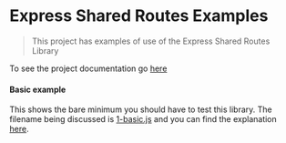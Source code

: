 # Express Shared Routes Examples

> This project has examples of use of the Express Shared Routes Library

To see the project documentation go [here](https://github.com/hrajchert/express-shared-routes)


#### Basic example

This shows the bare minimum you should have to test this library. The filename being discussed is [1-basic.js](1-basic.js)
and you can find the explanation [here](docs/1-basic.md).